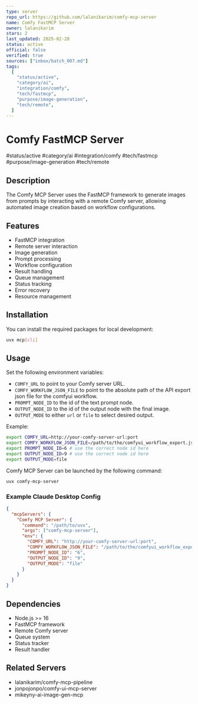 ```yaml
---
type: server
repo_url: https://github.com/lalanikarim/comfy-mcp-server
name: Comfy FastMCP Server
owner: lalanikarim
stars: 2
last_updated: 2025-02-28
status: active
official: false
verified: true
sources: ["inbox/batch_007.md"]
tags:
  [
    "status/active",
    "category/ai",
    "integration/comfy",
    "tech/fastmcp",
    "purpose/image-generation",
    "tech/remote",
  ]
---
```


# Comfy FastMCP Server

#status/active #category/ai #integration/comfy #tech/fastmcp #purpose/image-generation #tech/remote

## Description

The Comfy MCP Server uses the FastMCP framework to generate images from prompts by interacting with a remote Comfy server, allowing automated image creation based on workflow configurations.

## Features

- FastMCP integration
- Remote server interaction
- Image generation
- Prompt processing
- Workflow configuration
- Result handling
- Queue management
- Status tracking
- Error recovery
- Resource management

## Installation

You can install the required packages for local development:

```bash
uvx mcp[cli]
```

## Usage

Set the following environment variables:

- `COMFY_URL` to point to your Comfy server URL.
- `COMFY_WORKFLOW_JSON_FILE` to point to the absolute path of the API export json file for the comfyui workflow.
- `PROMPT_NODE_ID` to the id of the text prompt node.
- `OUTPUT_NODE_ID` to the id of the output node with the final image.
- `OUTPUT_MODE` to either `url` or `file` to select desired output.

Example:

```bash
export COMFY_URL=http://your-comfy-server-url:port
export COMFY_WORKFLOW_JSON_FILE=/path/to/the/comfyui_workflow_export.json
export PROMPT_NODE_ID=6 # use the correct node id here
export OUTPUT_NODE_ID=9 # use the correct node id here
export OUTPUT_MODE=file
```

Comfy MCP Server can be launched by the following command:

```bash
uvx comfy-mcp-server
```

### Example Claude Desktop Config

```json
{
  "mcpServers": {
    "Comfy MCP Server": {
      "command": "/path/to/uvx",
      "args": ["comfy-mcp-server"],
      "env": {
        "COMFY_URL": "http://your-comfy-server-url:port",
        "COMFY_WORKFLOW_JSON_FILE": "/path/to/the/comfyui_workflow_export.json",
        "PROMPT_NODE_ID": "6",
        "OUTPUT_NODE_ID": "9",
        "OUTPUT_MODE": "file"
      }
    }
  }
}
```

## Dependencies

- Node.js >= 16
- FastMCP framework
- Remote Comfy server
- Queue system
- Status tracker
- Result handler

## Related Servers

- lalanikarim/comfy-mcp-pipeline
- jonpojonpo/comfy-ui-mcp-server
- mikeyny-ai-image-gen-mcp
